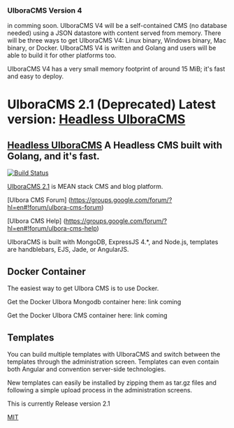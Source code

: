 <h3>UlboraCMS Version 4</h3> in comming soon. UlboraCMS V4 will be a self-contained CMS (no database needed) using a JSON datastore with content served from memory. There will be three ways to get UlboraCMS V4: Linux binary, Windows binary, Mac binary, or Docker. UlboraCMS V4 is written and Golang and users will be able to build it for other platforms too.

UlboraCMS V4 has a very small memory footprint of around 15 MiB; it's fast and easy to deploy.


UlboraCMS 2.1 (Deprecated) Latest version: [Headless UlboraCMS](https://github.com/Ulbora/UlboraContentService)
==============

## [Headless UlboraCMS](https://github.com/Ulbora/UlboraContentService) A Headless CMS built with Golang, and it's fast.

[![Build Status][travis-image]][travis-url]


[UlboraCMS 2.1](http://www.ulboracms.org) is MEAN stack CMS and blog platform.

[Ulbora CMS Forum] (https://groups.google.com/forum/?hl=en#!forum/ulbora-cms-forum)

[Ulbora CMS Help] (https://groups.google.com/forum/?hl=en#!forum/ulbora-cms-help)

UlboraCMS is built with MongoDB, ExpressJS 4.*, and Node.js, templates are handblebars, EJS, Jade, or AngularJS.

## Docker Container

The easiest way to get Ulbora CMS is to use Docker.

Get the Docker Ulbora Mongodb container here: link coming 

Get the Docker Ulbora CMS container here: link coming

## Templates

You can build multiple templates with UlboraCMS and switch between the templates through the administration screen. Templates can even contain both Angular and convention server-side technologies.

New templates can easily be installed by zipping them as tar.gz files and following a simple upload process in the administration screens.


This is currently Release version 2.1



[MIT](LICENSE)



[travis-image]: https://img.shields.io/travis/Ulbora/ulboracms.svg?style=flat
[travis-url]: https://travis-ci.org/Ulbora/ulboracms
